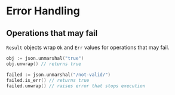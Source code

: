 # Error Handling

## Operations that may fail

`Result` objects wrap `Ok` and `Err` values for operations that may fail.

```go
obj := json.unmarshal("true")
obj.unwrap() // returns true

failed := json.unmarshal("/not-valid/")
failed.is_err() // returns true
failed.unwrap() // raises error that stops execution
```
